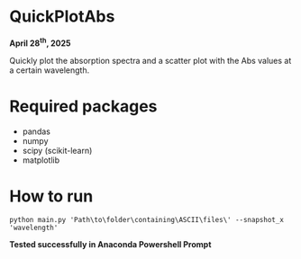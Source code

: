 # QuickPlotAbs
**April 28<sup>th</sup>, 2025**

Quickly plot the absorption spectra and a scatter plot with the Abs values at a certain wavelength.

# Required packages
- pandas
- numpy
- scipy (scikit-learn)
- matplotlib

# How to run

```
python main.py 'Path\to\folder\containing\ASCII\files\' --snapshot_x 'wavelength'
```

**Tested successfully in Anaconda Powershell Prompt**
